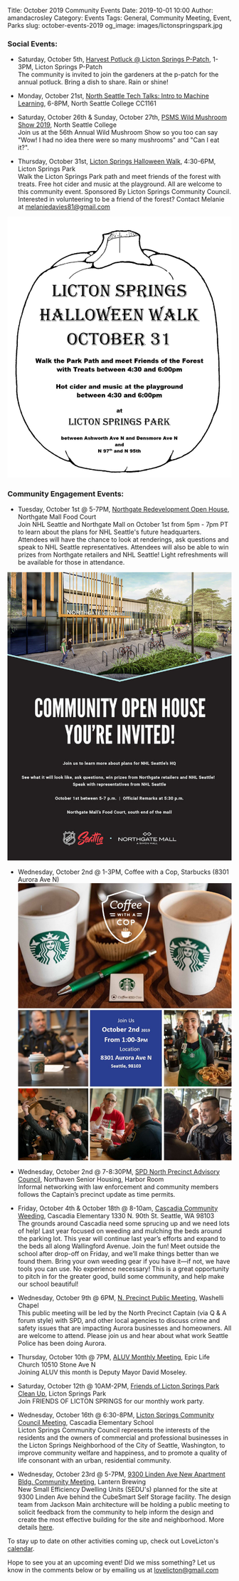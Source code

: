 Title: October 2019 Community Events
Date: 2019-10-01 10:00
Author: amandacrosley
Category: Events
Tags: General, Community Meeting, Event, Parks
slug: october-events-2019
og_image: images/lictonspringspark.jpg

### Social Events:

*   Saturday, October 5th, [Harvest Potluck @ Licton Springs P-Patch](https://www.facebook.com/events/411744709500959), 1-3PM, Licton Springs P-Patch <br>
The community is invited to join the gardeners at the p-patch for the annual potluck.  Bring a dish to share.  Rain or shine!

*   Monday, October 21st, [North Seattle Tech Talks: Intro to Machine Learning](https://www.meetup.com/North-Seattle-Tech-Talks/events/263943738/), 6-8PM, North Seattle College CC1161 <br>

*   Saturday, October 26th & Sunday, October 27th, [PSMS Wild Mushroom Show 2019](https://www.facebook.com/events/358886375040793/), North Seattle College <br>
Join us at the 56th Annual Wild Mushroom Show so you too can say "Wow! I had no idea there were so many mushrooms" and "Can I eat it?".

*   Thursday, October 31st, [Licton Springs Halloween Walk](https://www.facebook.com/events/386435295361451), 4:30-6PM, 
Licton Springs Park <br>
Walk the Licton Springs Park path and meet friends of the forest with treats. Free hot cider and music at the playground. All are welcome to this community event. Sponsored By Licton Springs Community Council. Interested in volunteering to be a friend of the forest? Contact Melanie at melaniedavies81@gmail.com

[![Licton Springs Halloween Walk](/images/lictonspringshalloween2019.JPG)](/images/lictonspringshalloween2019.JPG)

### Community Engagement Events:

*   Tuesday, October 1st @ 5-7PM, [Northgate Redevelopment Open House](https://www.facebook.com/events/2381737485403233/), Northgate Mall Food Court  <br />
Join NHL Seattle and Northgate Mall on October 1st from 5pm - 7pm PT to learn about the plans for NHL Seattle's future headquarters. Attendees will have the chance to look at renderings, ask questions and speak to NHL Seattle representatives. Attendees will also be able to win prizes from Northgate retailers and NHL Seattle! Light refreshments will be available for those in attendance. 

[![Northgate Community Open House](/images/northgateopenhouse.jpg)](/images/northgateopenhouse.jpg)

*   Wednesday, October 2nd @ 1-3PM, Coffee with a Cop, Starbucks (8301 Aurora Ave N)  <br />
[![Coffee with a Cop](/images/coffeewithacop.JPG)](/images/coffeewithacop.JPG)

*   Wednesday, October 2nd @ 7-8:30PM, [SPD North Precinct Advisory Council](https://drive.google.com/drive/folders/1CVtS3RTpJT-W-yzizfUxoWs1Tco_JS7h), Northaven Senior Housing, Harbor Room  <br />
Informal networking with law enforcement and community members follows the Captain’s precinct update as time permits.

*   Friday, October 4th & October 18th @ 8-10am, [Cascadia Community Weeding](https://cascadiapta.org/2019/10/01/calling-all-gardeners-and-gardener-wanna-bes/), Cascadia Elementary 1330 N. 90th St. Seattle, WA 98103  <br />
The grounds around Cascadia need some sprucing up and we need lots of help! Last year focused on weeding and mulching the beds around the parking lot. This year will continue last year’s efforts and expand to the beds all along Wallingford Avenue. Join the fun! Meet outside the school after drop-off on Friday, and we’ll make things better than we found them. Bring your own weeding gear if you have it—if not, we have tools you can use. No experience necessary! This is a great opportunity to pitch in for the greater good, build some community, and help make our school beautiful!

*   Wednesday, October 9th @ 6PM, [N. Precinct Public Meeting](https://www.facebook.com/events/457027868237536/), Washelli Chapel<br />
This public meeting will be led by the North Precinct Captain (via Q & A forum style) with SPD,  and other local agencies to discuss crime and safety issues that are impacting Aurora businesses and homeowners. All are welcome to attend. Please join us and hear about what work Seattle Police has been doing Aurora.

*   Thursday, October 10th @ 7PM, [ALUV Monthly Meeting](https://www.facebook.com/events/953740241626907/), Epic Life Church 10510 Stone Ave N<br />
Joining ALUV this month is Deputy Mayor David Moseley.

*   Saturday, October 12th @ 10AM-2PM, [Friends of Licton Springs Park Clean Up](https://lictonsprings.org/work_party.pdf), Licton Springs Park <br />
Join FRIENDS OF LICTON SPRINGS for our monthly work party.

*   Wednesday, October 16th @ 6:30-8PM, [Licton Springs Community Council Meeting](https://lictonsprings.org/), Cascadia Elementary School <br />
Licton Springs Community Council represents the interests of the residents and the owners of commercial and professional businesses
in the Licton Springs Neighborhood of the City of Seattle, Washington, to improve community welfare and happiness, and to promote a quality of life consonant with an urban, residential community. 

*   Wednesday, October 23rd @ 5-7PM, [9300 Linden Ave New Apartment Bldg. Community Meeting](https://www.facebook.com/events/2516925261719666/), Lantern Brewing <br />
New Small Efficiency Dwelling Units (SEDU's) planned for the site at 9300 Linden Ave behind the CubeSmart Self Storage facility. The design team from Jackson Main architecture will be holding a public meeting to solicit feedback from the community to help inform the design and create the most effective building for the site and neighborhood. More details [here](https://www.jacksonmain.com/linden-ave-apartments). 

To stay up to date on other activities coming up, check out LoveLicton's [calendar](https://lovelicton.com/pages/community-calendar.html).

Hope to see you at an upcoming event!
Did we miss something? Let us know in the comments below or by emailing us at [lovelicton@gmail.com](mailto:lovelicton@gmail.com)
